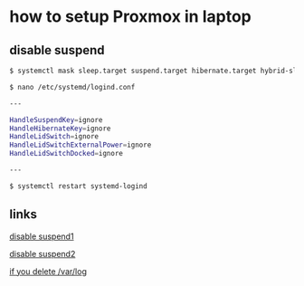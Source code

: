 # how to setup Proxmox in laptop

## disable suspend

```bash
$ systemctl mask sleep.target suspend.target hibernate.target hybrid-sleep.target
```

```bash
$ nano /etc/systemd/logind.conf

---

HandleSuspendKey=ignore
HandleHibernateKey=ignore
HandleLidSwitch=ignore
HandleLidSwitchExternalPower=ignore
HandleLidSwitchDocked=ignore

---

$ systemctl restart systemd-logind
```

## links

[disable suspend1](https://warumono.com/2022/02/20/%e3%83%8e%e3%83%bc%e3%83%88%ef%bd%90c%e3%81%ae%e7%94%bb%e9%9d%a2%e9%96%89%e3%81%98%e3%81%9f%e6%99%82%e3%81%aeproxmox%e8%a8%ad%e5%ae%9a%e3%83%a1%e3%83%a2/)

[disable suspend2](https://serverfault.com/questions/1045949/how-to-disable-suspend-on-ubuntu-20-04-systemd-via-cli)

[if you delete /var/log](https://forum.proxmox.com/threads/cannot-access-web-gui.107376/)